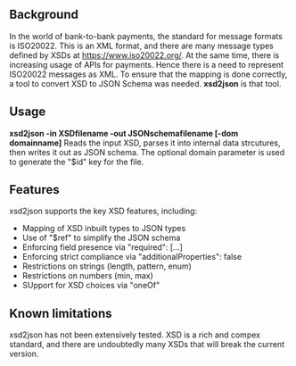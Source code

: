 ## Background
In the world of bank-to-bank payments, the standard for message formats is ISO20022. This is an XML format, and there are many message types defined by XSDs at https://www.iso20022.org/. At the same time, there is increasing usage of APIs for payments. Hence there is a need to represent ISO20022 messages as XML. To ensure that the mapping is done correctly, a tool to convert XSD to JSON Schema was needed. **xsd2json** is that tool.
## Usage
**xsd2json -in XSDfilename -out JSONschemafilename [-dom domainname]**
Reads the input XSD, parses it into internal data strcutures, then writes it out as JSON schema. The optional domain parameter is used to generate the "$id" key for the file.
## Features
xsd2json supports the key XSD features, including:
- Mapping of XSD inbuilt types to JSON types
- Use of "$ref" to simplify the JSON schema
- Enforcing field presence via "required": [...]
- Enforcing strict compliance via "additionalProperties": false
- Restrictions on strings (length, pattern, enum)
- Restrictions on numbers (min, max)
- SUpport for XSD choices via "oneOf"
## Known limitations
xsd2json has not been extensively tested. XSD is a rich and compex standard, and there are undoubtedly many XSDs that will break the current version.
